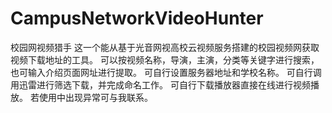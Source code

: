CampusNetworkVideoHunter
=======================

校园网视频猎手
这一个能从基于光音网视高校云视频服务搭建的校园视频网获取视频下载地址的工具。
可以按视频名称，导演，主演，分类等关键字进行搜索，也可输入介绍页面网址进行提取。
可自行设置服务器地址和学校名称。
可自行调用迅雷进行筛选下载，并完成命名工作。
可自行下载播放器直接在线进行视频播放。
若使用中出现异常可与我联系。